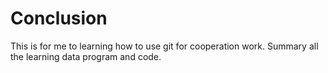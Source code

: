# Conclusion
This is for me to learning how to use git for cooperation work.
Summary all the learning data program and code.
